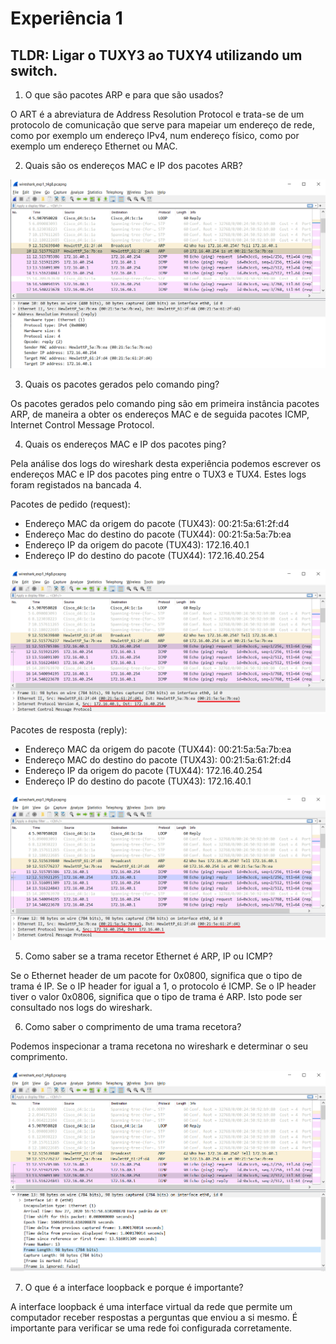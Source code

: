 # Experiência 1

## TLDR: Ligar o TUXY3 ao TUXY4 utilizando um switch.

1. O que são pacotes ARP e para que são usados?

O ART é a abreviatura de Address Resolution Protocol e trata-se de um protocolo de comunicação que serve para mapeiar um endereço de rede, como por exemplo um endereço IPv4, num endereço físico, como por exemplo um endereço Ethernet ou MAC.

2. Quais são os endereços MAC e IP dos pacotes ARB?

![Exp1_0](https://raw.githubusercontent.com/MechJM/trabalhoRCOM/master/TP2/docs/logs/exp1_0.png?token=AIVHWXED4KIHXW67P5ND6FS72JD7M)

3. Quais os pacotes gerados pelo comando ping?

Os pacotes gerados pelo comando ping são em primeira instância pacotes ARP, de maneira a obter os endereços MAC e de seguida pacotes ICMP, Internet Control Message Protocol.

4. Quais os endereços MAC e IP dos pacotes ping?

Pela análise dos logs do wireshark desta experiência podemos escrever os endereços MAC e IP dos pacotes ping entre o TUX3 e TUX4. Estes logs foram registados na bancada 4.

Pacotes de pedido (request):
* Endereço MAC da origem do pacote (TUX43): 00:21:5a:61:2f:d4
* Endereço Mac do destino do pacote (TUX44): 00:21:5a:5a:7b:ea
* Endereço IP da origem do pacote (TUX43): 172.16.40.1
* Endereço IP do destino do pacote (TUX44): 172.16.40.254

![Exp1_1](https://raw.githubusercontent.com/MechJM/trabalhoRCOM/master/TP2/docs/logs/exp1_1.png?token=AIVHWXE5XUXUQ4HR3YCDNDK72JCFG)

Pacotes de resposta (reply):
* Endereço MAC da origem do pacote (TUX44): 00:21:5a:5a:7b:ea
* Endereço MAC do destino do pacote (TUX43): 00:21:5a:61:2f:d4
* Endereço IP da origem do pacote (TUX44): 172.16.40.254
* Endereço IP do destino do pacote (TUX43): 172.16.40.1

![Exp1_2](https://github.com/MechJM/trabalhoRCOM/blob/master/TP2/docs/logs/exp1_2.png?raw=true)

5. Como saber se a trama recetor Ethernet é ARP, IP ou ICMP?

Se o Ethernet header de um pacote for 0x0800, significa que o tipo de trama é IP. Se o IP header for igual a 1, o protocolo é ICMP. Se o IP header tiver o valor 0x0806, significa que o tipo de trama é ARP. Isto pode ser consultado nos logs do wireshark.

6. Como saber o comprimento de uma trama recetora?

Podemos inspecionar a trama recetona no wireshark e determinar o seu comprimento.

![Exp1_3](https://raw.githubusercontent.com/MechJM/trabalhoRCOM/master/TP2/docs/logs/exp1_3.png?token=AIVHWXBBGSBIAOBWVNGBMBC72JEAE)

7. O que é a interface loopback e porque é importante?

A interface loopback é uma interface virtual da rede que permite um computador receber respostas a perguntas que enviou a si mesmo. É importante para verificar se uma rede foi configurada corretamente.